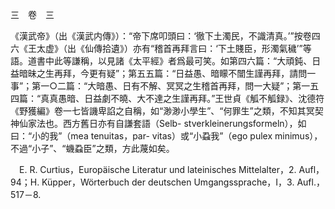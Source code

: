 三　卷　三

《漢武帝》（出《漢武内傳》）：“帝下席叩頭曰：‘徹下土濁民，不識清真。’”按卷四六《王太虚》（出《仙傳拾遺》）亦有“稽首再拜言曰：‘下土賤臣，形濁氣穢’”等語。道書中此等謙稱，以見諸《太平經》者爲最可笑。如第四六篇：“大頑鈍、日益暗昧之生再拜，今更有疑”；第五五篇：“日益愚、暗矇不闓生謹再拜，請問一事”；第一○二篇：“大暗愚、日有不解、冥冥之生稽首再拜，問一大疑”；第一五四篇：“真真愚暗、日益劇不曉、大不達之生謹再拜。”王世貞《觚不觚録》、沈德符《野獲編》卷一七皆譏卑諂之自稱，如“渺渺小學生”、“何罪生”之類，不知其冥契神仙家法也。西方舊日亦有自謙套語（Selb-
stverkleinerungsformeln），如曰：“小的我”（mea tenuitas，par-
vitas）或“小蝨我”（ego pulex minimus），不過“小子”、“蟣蝨臣”之類，方此蔑如矣。











　E. R. Curtius，Europäische Literatur und lateinisches Mittelalter，2. Aufl，94；H. Küpper，Wörterbuch der deutschen Umgangssprache，I，3. Aufl.，517－8.